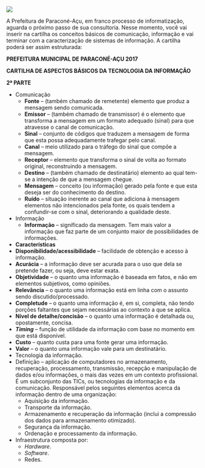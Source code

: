[![](https://ampli-images.s3.amazonaws.com/production/3ab1ae4e-ad0a-404f-b930-4492530cb9f6/original)](https://ampli-images.s3.amazonaws.com/production/3ab1ae4e-ad0a-404f-b930-4492530cb9f6/original)

A Prefeitura de Paraconé-Açu, em franco processo de informatização, aguarda o próximo passo de sua consultoria. Nesse momento, você vai inserir na cartilha os conceitos básicos de comunicação, informação e vai terminar com a caracterização de sistemas de informação. A cartilha poderá ser assim estruturada:

**PREFEITURA MUNICIPAL DE PARACONÉ-AÇU 2017**

**CARTILHA DE ASPECTOS BÁSICOS DA TECNOLOGIA DA INFORMAÇÃO**

**2ª PARTE**

- Comunicação
    - **Fonte** – (também chamado de remetente) elemento que produz a mensagem sendo comunicada.
    - **Emissor** – (também chamado de transmissor) é o elemento que transforma a mensagem em um formato adequado (sinal) para que atravesse o canal de comunicação.
    - **Sinal** – conjunto de códigos que traduzem a mensagem de forma que esta possa adequadamente trafegar pelo canal.
    - **Canal** – meio utilizado para o tráfego do sinal que compõe a mensagem.
    - **Receptor** – elemento que transforma o sinal de volta ao formato original, reconstruindo a mensagem.
    - **Destino** – (também chamado de destinatário) elemento ao qual tem-se a intenção de que a mensagem chegue.
    - **Mensagem** – conceito (ou informação) gerado pela fonte e que esta deseja ser do conhecimento do destino.
    - **Ruído** – situação inerente ao canal que adiciona à mensagem elementos não intencionados pela fonte, os quais tendem a confundir-se com o sinal, deteriorando a qualidade deste.
- Informação
    - **Informação** – significado da mensagem. Tem mais valor a informação que faz parte de um conjunto maior de possibilidades de informações.
- **Características**
- **Disponibilidade/acessibilidade** – facilidade de obtenção e acesso à informação.
- **Acurácia** – a informação deve ser acurada para o uso que dela se pretende fazer, ou seja, deve estar exata.
- **Objetividade** – o quanto uma informação é baseada em fatos, e não em elementos subjetivos, como opiniões.
- **Relevância** – o quanto uma informação está em linha com o assunto sendo discutido/processado.
- **Completude** – o quanto uma informação é, em si, completa, não tendo porções faltantes que sejam necessárias ao contexto a que se aplica.
- **Nível de detalhe/concisão** – o quanto uma informação é detalhada ou, opostamente, concisa.
- _**Timing**_ – função de utilidade da informação com base no momento em que está disponível.
- **Custo** – quanto custa para uma fonte gerar uma informação.
- **Valor** – o quanto uma informação vale para um destinatário.
- Tecnologia da informação.
- Definição – aplicação de computadores no armazenamento, recuperação, processamento, transmissão, recepção e manipulação de dados e/ou informações, o mais das vezes em um contexto profissional. É um subconjunto das TICs, ou tecnologias da informação e da comunicação. Responsável pelos seguintes elementos acerca da informação dentro de uma organização:
    - Aquisição da informação.
    - Transporte da informação.
    - Armazenamento e recuperação da informação (inclui a compressão dos dados para armazenamento otimizado).
    - Segurança da informação.
    - Ordenação e processamento da informação.
- Infraestrutura composta por:
    - _Hardware_.
    - _Software_.
    - Redes.